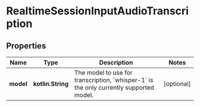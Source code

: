 
# RealtimeSessionInputAudioTranscription

## Properties
| Name | Type | Description | Notes |
| ------------ | ------------- | ------------- | ------------- |
| **model** | **kotlin.String** | The model to use for transcription, &#x60;whisper-1&#x60; is the only currently  supported model.  |  [optional] |



